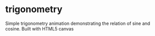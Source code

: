 # trigonometry
Simple trigonometry animation demonstrating the relation of sine and cosine. Built with HTML5 canvas
